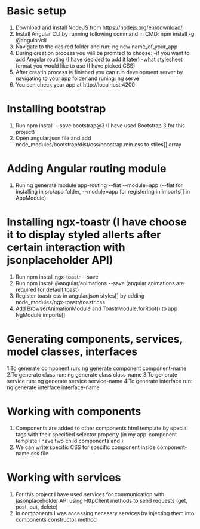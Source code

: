# Basic setup
1. Download and install NodeJS from https://nodejs.org/en/download/
2. Install Angular CLI by running following command in CMD: npm install -g @angular/cli
3. Navigate to the desired folder and run: ng new name_of_your_app
4. During creation process you will be promted to choose:
  -if you want to add Angular routing (I have decided to add it later)
  -what stylesheet format you would like to use (I have picked CSS)
5. After creatin process is finished you can run development server by navigating to your app folder and runing: ng serve
6. You can check your app at http://localhost:4200

# Installing bootstrap
1. Run npm install --save bootstrap@3 (I have used Bootstrap 3 for this project)
2. Open angular.json file and add node_modules/bootstrap/dist/css/boostrap.min.css to stiles[] array

# Adding Angular routing module
1. Run ng generate module app-routing --flat --module=app (--flat for installing in src/app folder, --module=app for registering in imports[] in AppModule)

# Installing ngx-toastr (I have choose it to display styled allerts after certain interaction with jsonplaceholder API)
1. Run npm install ngx-toastr --save
2. Run npm install @angular/animations --save (angular animations are required for default toast)
3. Register toastr css in angular.json styles[] by adding node_modules/ngx-toastr/toastr.css
4. Add BrowserAnimationModule and ToastrModule.forRoot() to app NgModule imports[] 

# Generating components, services, model classes, interfaces
1.To generate component run: ng generate component component-name
2.To generate class run: ng generate class class-name
3.To generate service run: ng generate service service-name
4.To generate interface run: ng generate interface interface-name

# Working with components
1. Components are added to other components html template by special tags with their specified selector property
   (in my app-component template I have two child components <app-post></app-post> and <app-comment></app-comment>)
2. We can write specific CSS for specific component inside component-name.css file

# Working with services
1. For this project I have used services for communication with jasonplaceholder API using HttpClient methods to send requests (get, post, put, delete)
2. In components I was accessing necesary services by injecting them into components constructor method
